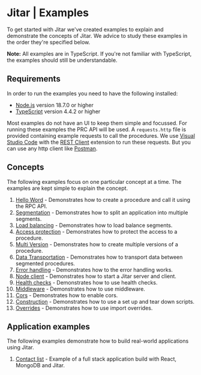 
# Jitar | Examples

To get started with Jitar we've created examples to explain and demonstrate the concepts of Jitar.
We advice to study these examples in the order they're specified below.

**Note:** All examples are in TypeScript. If you're not familiar with TypeScript,
the examples should still be understandable.

## Requirements

In order to run the examples you need to have the following installed:

* [Node.js](https://nodejs.org/en/) version 18.7.0 or higher
* [TypeScript](https://www.typescriptlang.org/) version 4.4.2 or higher

Most examples do not have an UI to keep them simple and focussed. For running these examples the PRC API will be used.
A ``requests.http`` file is provided containing example requests to call the procedures. We use
[Visual Studio Code](https://code.visualstudio.com/) with the
[REST Client](https://marketplace.visualstudio.com/items?itemName=humao.rest-client) extension to run these requests.
But you can use any http client like [Postman](https://www.postman.com/).

## Concepts

The following examples focus on one particular concept at a time. The examples are kept simple to explain the concept.

1. [Hello Word](concepts/hello-world/README.md) - Demonstrates how to create a procedure and call it using the RPC API.
1. [Segmentation](concepts/segmentation/README.md) - Demonstrates how to split an application into multiple segments.
1. [Load balancing](concepts/load-balancing/README.md) - Demonstrates how to load balance segments.
1. [Access protection](concepts/access-protection/README.md) - Demonstrates how to protect the access to a procedure.
1. [Multi Version](concepts/multi-version/README.md) - Demonstrates how to create multiple versions of a procedure.
1. [Data Transportation](concepts/data-transportation/README.md) - Demonstrates how to transport data between segmented procedures.
1. [Error handling](concepts/error-handling/README.md) - Demonstrates how to the error handling works.
1. [Node client](concepts/node-client/README.md) - Demonstrates how to start a Jitar server and client.
1. [Health checks](concepts/health-checks/README.md) - Demonstrates how to use health checks.
1. [Middleware](concepts/middleware/README.md) - Demonstrates how to use middleware.
1. [Cors](concepts/cors/README.md) - Demonstrates how to enable cors.
1. [Construction](concepts/construction/README.md) - Demonstrates how to use a set up and tear down scripts.
1. [Overrides](concepts/overrides/README.md) - Demonstrates how to use import overrides.

## Application examples

The following examples demonstrate how to build real-world applications using Jitar.

1. [Contact list](apps/contact-list/README.md) - Example of a full stack application build with React, MongoDB and Jitar.
